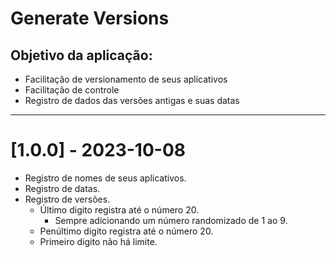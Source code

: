 # Generate Versions

## Objetivo da aplicação:

- Facilitação de versionamento de seus aplicativos
- Facilitação de controle
- Registro de dados das versões antigas e suas datas

---

# [1.0.0] - 2023-10-08

- Registro de nomes de seus aplicativos.
- Registro de datas.
- Registro de versões.
  - Último digito registra até o número 20.
    - Sempre adicionando um número randomizado de 1 ao 9.
  - Penúltimo digito registra até o número 20.
  - Primeiro digito não há limite.
